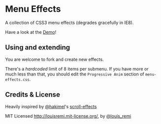 Menu Effects
==============

A collection of CSS3 menu effects (degrades gracefully in IE8).

Have a look at the [Demo](http://louisremi.github.com/menu-effects/)!

Using and extending
-------------------

You are welcome to fork and create new effects.

There's a *hardcoded* limit of 8 items per submenu. 
If you have more or much less than that, you should edit the `Progressive Anim` section of `menu-effects.css`.


Credits & License
-----------------

Heavily inspired by [@hakimel](http://twitter.com/hakimel)'s [scroll-effects](http://lab.hakim.se/scroll-effects)

MIT Licensed http://louisremi.mit-license.org/, by [@louis_remi](http://twitter.com/louis_remi)